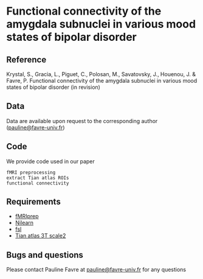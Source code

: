 # Functional connectivity of the amygdala subnuclei in various mood states of bipolar disorder

## Reference

Krystal, S., Gracia, L., Piguet, C., Polosan, M., Savatovsky, J., Houenou, J. & Favre, P. Functional connectivity of the amygdala subnuclei in various mood states of bipolar disorder (in revision)

## Data

Data are available upon request to the corresponding author (pauline@favre-univ.fr)

## Code

We provide code used in our paper

    fMRI preprocessing
    extract Tian atlas ROIs
    functional connectivity

## Requirements

- [fMRIprep](https://fmriprep.org/en/stable/)
- [Nilearn](https://nilearn.github.io/stable/index.html)
- [fsl](https://fsl.fmrib.ox.ac.uk/fsl/fslwiki/)
- [Tian atlas 3T scale2](https://github.com/yetianmed/subcortex/blob/master/Group-Parcellation/3T/Subcortex-Only/Tian_Subcortex_S2_3T_2009cAsym.nii.gz)

## Bugs and questions

Please contact Pauline Favre at pauline@favre-univ.fr for any questions


